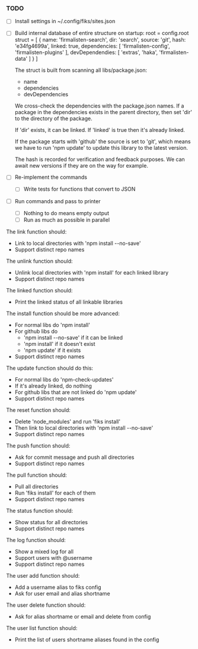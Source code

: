 ### TODO

- [ ] Install settings in ~/.config/fiks/sites.json
- [ ] Build internal database of entire structure on startup:
  root = config.root
  struct = [
    {
      name: 'firmalisten-search',
      dir: 'search',
      source: 'git',
      hash: 'e34fg4699a',
      linked: true,
      dependencies: [
        'firmalisten-config',
        'firmalisten-plugins'
      ],
      devDependendies: [
        'extras',
        'haka',
        'firmalisten-data'
      ]
    }
  ]

  The struct is built from scanning all libs/package.json:
    - name
    - dependencies
    - devDependencies

  We cross-check the dependencies with the package.json names. If a package in the dependencies exists in the parent directory, then set 'dir' to the directory of the package.

  If 'dir' exists, it can be linked. If 'linked' is true then it's already linked.

  If the package starts with 'github' the source is set to 'git', which means we have to run 'npm update' to update this library to the latest version.

  The hash is recorded for verification and feedback purposes. We can await new versions if they are on the way for example.

- [ ] Re-implement the commands
  - [ ] Write tests for functions that convert to JSON

- [ ] Run commands and pass to printer
  - [ ] Nothing to do means empty output
  - [ ] Run as much as possible in parallel

The link function should:
  - Link to local directories with 'npm install --no-save'
  - Support distinct repo names

The unlink function should:
  - Unlink local directories with 'npm install' for each linked library
  - Support distinct repo names

The linked function should:
  - Print the linked status of all linkable libraries

The install function should be more advanced:
  - For normal libs do 'npm install'
  - For github libs do
    - 'npm install --no-save' if it can be linked
    - 'npm install' if it doesn't exist
    - 'npm update' if it exists
  - Support distinct repo names

The update function should do this:
  - For normal libs do 'npm-check-updates'
  - If it's already linked, do nothing
  - For github libs that are not linked do 'npm update'
  - Support distinct repo names

The reset function should:
  - Delete 'node_modules' and run 'fiks install'
  - Then link to local directories with 'npm install --no-save'
  - Support distinct repo names

The push function should:
  - Ask for commit message and push all directories
  - Support distinct repo names

The pull function should:
  - Pull all directories
  - Run 'fiks install' for each of them
  - Support distinct repo names

The status function should:
  - Show status for all directories
  - Support distinct repo names

The log function should:
  - Show a mixed log for all
  - Support users with @username
  - Support distinct repo names

The user add function should:
  - Add a username alias to fiks config
  - Ask for user email and alias shortname

The user delete function should:
  - Ask for alias shortname or email and delete from config

The user list function should:
  - Print the list of users shortname aliases found in the config
